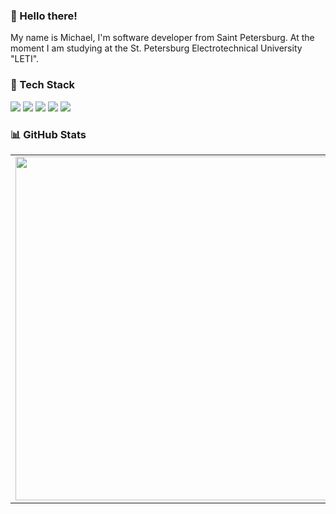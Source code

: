 ### 👋 Hello there!
My name is Michael, I'm software developer from Saint Petersburg. At the moment I am studying at the St. Petersburg Electrotechnical University "LETI".

### 🔧 Tech Stack
![](https://img.shields.io/badge/C-informational?style=flat-square&logo=c&logoColor=white&color=5194f0&bgcolor=81a9fe)
![](https://img.shields.io/badge/Cpp-informational?style=flat-square&logo=c%2B%2B&logoColor=white&color=5194f0&bgcolor=110d17) 
![](https://img.shields.io/badge/Qt-informational?style=flat-square&logo=Qt&logoColor=white&color=5194f0&bgcolor=110d17)
![](https://img.shields.io/badge/csharp-informational?style=flat-square&logo=c-sharp&logoColor=white&color=5194f0&bgcolor=110d17)
![](https://img.shields.io/badge/latex-informational?style=flat-square&logo=latex&logoColor=white&color=5194f0&bgcolor=110d17)

### 📊 GitHub Stats
<p align="center">
  <table>
    <tr>
      <td><img width="550px" align="left" src="https://github-readme-streak-stats.herokuapp.com/?user=Purposelessness&theme=blueberry&hide_border=true&hide_title=true" /></td>
      <td><img width="550px" src="https://github-readme-stats.vercel.app/api/top-langs/?username=Purposelessness&layout=compact&langs_count=6&theme=blueberry&include_all_commits=true&count_private=true&show_icons=true&hide_border=true&hide_title=true" /></td>
    </tr>   
  </table>
</p>


<!-- ![](https://github-readme-stats.vercel.app/api?username=Purposelessness&theme=blueberry&hide_border=false&include_all_commits=true&count_private=true)<br/> -->
<!-- ![](https://github-readme-streak-stats.herokuapp.com/?user=Purposelessness&theme=blueberry&hide_border=false)<br/> -->
<!-- ![](https://github-readme-stats.vercel.app/api/top-langs/?username=Purposelessness&theme=blueberry&hide_border=false&include_all_commits=true&count_private=true&layout=compact) -->
